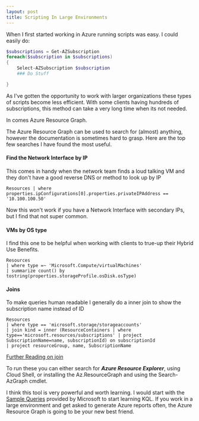 ```yaml
---
layout: post
title: Scripting In Large Environments
---
```

When I first started working in Azure running scripts was easy. I could easily do:
```powershell
$subscriptions = Get-AZSubscription
foreach($subscription in $subscriptions)
{
    Select-AZSubscription $subscription
    ### Do Stuff

}
```
As I've gotten the opportunity to work with larger organizations these types of scripts become less efficient. With some clients having hundreds of subscriptions, this method can take a very long time when its not needed.

In comes Azure Resource Graph.

The Azure Resource Graph can be used to search for (almost) anything, however the documentation is sometimes hard to grasp. Here are the top few searches I have found the most useful.

#### Find the Network Interface by IP
This comes in handy when the network team finds a loud talking VM and they don't have a good reverse DNS or method to look up by IP

```kusto
Resources | where properties.ipConfigurations[0].properties.privateIPAddress == '10.100.100.50'
```
Now this won't work if you have a Network Interface with secondary IPs, but I find that not super common.

#### VMs by OS type
I find this one to be helpful when working with clients to true-up their Hybrid Use Benefits.

```kusto
Resources
| where type =~ 'Microsoft.Compute/virtualMachines'
| summarize count() by tostring(properties.storageProfile.osDisk.osType)
```

#### Joins
To make queries human readable I generally do a inner join to show the subscription name instead of ID

```kusto
Resources
| where type == 'microsoft.storage/storageaccounts'
| join kind = inner (ResourceContainers | where type=='microsoft.resources/subscriptions' | project SubscriptionName=name, subscriptionId) on subscriptionId
| project resourceGroup, name, SubscriptionName
```
[Further Reading on join](https://docs.microsoft.com/en-us/azure/data-explorer/kusto/query/joinoperator?pivots=azuredataexplorer#inner-join)


To run these you can either search for ***Azure Resource Explorer***, using Cloud Shell, or installing the Az.ResourceGraph and using the Search-AzGraph cmdlet.

I think this tool is very powerful and worth learning. I would start with the [Sample Queries](https://docs.microsoft.com/en-us/azure/governance/resource-graph/samples/starter?tabs=azure-cli) provided by Microsoft to start learning KQL. If you work in a large environment and get asked to generate Azure reports often, the Azure Resource Graph is going to be your new best friend.
